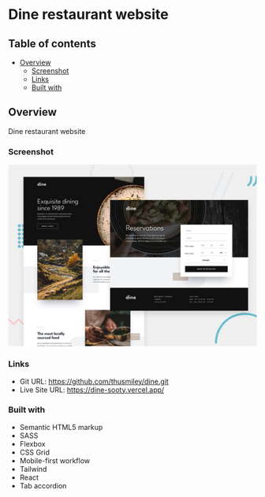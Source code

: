 # Dine restaurant website

## Table of contents

- [Overview](#overview)
  - [Screenshot](#screenshot)
  - [Links](#links)
  - [Built with](#built-with)

## Overview

Dine restaurant website

### Screenshot

![](./public/preview.jpg)

### Links

- Git URL: https://github.com/thusmiley/dine.git
- Live Site URL: https://dine-sooty.vercel.app/

### Built with

- Semantic HTML5 markup
- SASS
- Flexbox
- CSS Grid
- Mobile-first workflow
- Tailwind
- React
- Tab accordion
